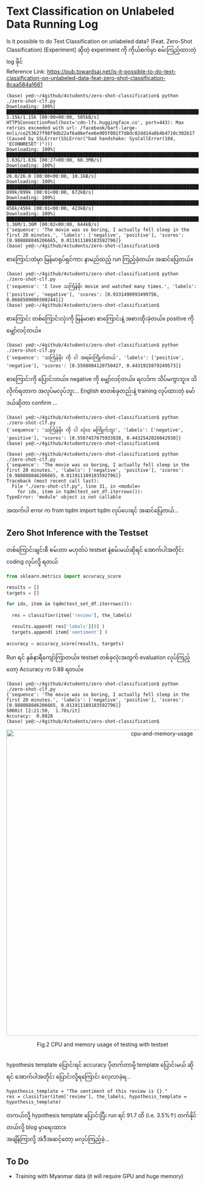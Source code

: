 # Text Classification on Unlabeled Data Running Log

Is it possible to do Text Classification on unlabeled data? (Feat. Zero-Shot Classification) [Experiment] ဆိုတဲ့ experiment ကို ကိုယ်စက်မှာ စမ်းကြည့်ထားတဲ့ log ဖိုင်  
Reference Link: https://pub.towardsai.net/is-it-possible-to-do-text-classification-on-unlabeled-data-feat-zero-shot-classification-8caa584a1661

```
(base) ye@:~/4github/4students/zero-shot-classification$ python ./zero-shot-clf.py 
Downloading: 100%|██████████████████████████████████████████████████████████████████████████████████████████████████| 1.15k/1.15k [00:00<00:00, 505kB/s]
HTTPSConnectionPool(host='cdn-lfs.huggingface.co', port=443): Max retries exceeded with url: /facebook/bart-large-mnli/ce253627f98f9db22af6a86efee6e905f001f7d8dc02dd14a8b4b4710c302b17 (Caused by SSLError(SSLError("bad handshake: SysCallError(104, 'ECONNRESET')")))
Downloading: 100%|█████████████████████████████████████████████████████████████████████████████████████████████████| 1.63G/1.63G [00:27<00:00, 60.3MB/s]
Downloading: 100%|███████████████████████████████████████████████████████████████████████████████████████████████████| 26.0/26.0 [00:00<00:00, 10.1kB/s]
Downloading: 100%|████████████████████████████████████████████████████████████████████████████████████████████████████| 899k/899k [00:01<00:00, 672kB/s]
Downloading: 100%|████████████████████████████████████████████████████████████████████████████████████████████████████| 456k/456k [00:01<00:00, 423kB/s]
Downloading: 100%|██████████████████████████████████████████████████████████████████████████████████████████████████| 1.36M/1.36M [00:02<00:00, 644kB/s]
{'sequence': 'The movie was so boring, I actually fell sleep in the first 20 minutes.', 'labels': ['negative', 'positive'], 'scores': [0.988088846206665, 0.011911189183592796]}
(base) ye@:~/4github/4students/zero-shot-classification$ 
```

စာကြောင်းထဲမှာ မြန်မာရုပ်ရှင်ကား နာမည်ထည့် run ကြည့်ခဲ့တယ်။ အဆင်ပြေတယ်။  

```
(base) ye@:~/4github/4students/zero-shot-classification$ python ./zero-shot-clf.py 
{'sequence': 'I love သင်္ကြန်မိုး movie and watched many times.', 'labels': ['positive', 'negative'], 'scores': [0.9331490993499756, 0.06685090065002441]}
(base) ye@:~/4github/4students/zero-shot-classification$ 
```

စာကြောင်း တစ်ကြောင်းလုံးကို မြန်မာစာ စာကြောင်းနဲ့ အစားထိုးခဲ့တယ်။ positive ကို မျှော်လင့်တယ်။

```
(base) ye@:~/4github/4students/zero-shot-classification$ python ./zero-shot-clf.py 
{'sequence': 'သင်္ကြန်မိုး ကို ငါ အရမ်းကြိုက်တယ်', 'labels': ['positive', 'negative'], 'scores': [0.5568084120750427, 0.4431915879249573]}
```

စာကြောင်းကို ပြောင်းတယ်။ negative ကို မျှော်လင့်တယ်။ ရလဒ်က သိပ်မကွာဘူး။ သိလိုက်ရတာက အလုပ်မလုပ်ဘူး... 
English စာတစ်ခုတည်းနဲ့ training လုပ်ထားတဲ့ မော်ဒယ်ဆိုတာ confirm ...  

```
(base) ye@:~/4github/4students/zero-shot-classification$ python ./zero-shot-clf.py 
{'sequence': 'သင်္ကြန်မိုး ကို ငါ လုံးဝ မကြိုက်ဘူး', 'labels': ['negative', 'positive'], 'scores': [0.5567457675933838, 0.4432542026042938]}
(base) ye@:~/4github/4students/zero-shot-classification$ 
```

```
(base) ye@:~/4github/4students/zero-shot-classification$ python ./zero-shot-clf.py 
{'sequence': 'The movie was so boring, I actually fell sleep in the first 20 minutes.', 'labels': ['negative', 'positive'], 'scores': [0.988088846206665, 0.011911189183592796]}
Traceback (most recent call last):
  File "./zero-shot-clf.py", line 31, in <module>
    for idx, item in tqdm(test_set_df.iterrows()):
TypeError: 'module' object is not callable

```

အထက်ပါ error က from tqdm import tqdm လုပ်ပေးရင် အဆင်ပြေတယ်...  

## Zero Shot Inference with the Testset

တစ်ကြောင်းချင်းစီ စမ်းတာ မဟုတ်ပဲ testset နဲ့စမ်းမယ်ဆိုရင် အောက်ပါအတိုင်း coding လုပ်လို့ ရတယ်  

```python
from sklearn.metrics import accuracy_score

results = []
targets = []

for idx, item in tqdm(test_set_df.iterrows()):
  
  res = classifier(item['review'], the_labels)

  results.append( res['labels'][0] )
  targets.append( item['sentiment'] )
  
accuracy = accuracy_score(results, targets)
```

Run ရင် နှစ်နာရီကျော်ကြာတယ်။ testset တစ်ခုလုံးအတွက် evaluation လုပ်ကြည့်တော့ Accuracy က 0.88 ရတယ်။  

```
(base) ye@:~/4github/4students/zero-shot-classification$ python ./zero-shot-clf.py 
{'sequence': 'The movie was so boring, I actually fell sleep in the first 20 minutes.', 'labels': ['negative', 'positive'], 'scores': [0.988088846206665, 0.011911189183592796]}
5000it [2:21:50,  1.70s/it]
Accuracy:  0.8828
(base) ye@:~/4github/4students/zero-shot-classification$
```

<p align="center">
<img src="https://github.com/ye-kyaw-thu/error-overflow/blob/master/fig/cpu-and-memory-usage-of-zero-shot-testing.png" alt="cpu-and-memory-usage" width="800"/>  
</p>  
<div align="center">
  Fig.2 CPU and memory usage of testing with testset
</div> 

<br />


hypothesis template ပြောင်းရင် accuracy ပိုတက်တာမို့ template ပြောင်းမယ် ဆိုရင် အောက်ပါအတိုင်း ပြောင်းလို့ရကြောင်း လေ့လာခဲ့ရ...  

```
hypothesis_template = "The sentiment of this review is {}."
res = classifier(item['review'], the_labels, hypothesis_template = hypothesis_template)
```

တကယ်လို့ hypothesis template ပြောင်းပြီး run ရင် 91.7 ထိ (i.e. 3.5%↑) တက်နိုင်တယ်လို့ blog မှာရေးထား။  
အချိန်ကြာလို့ အဲဒီအဆင့်တော့ မလုပ်ကြည့်ခဲ့...  

## To Do

- Training with Myanmar data (it will require GPU and huge memory)


